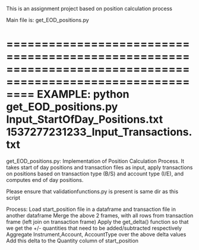 This is an assignment project based on position calculation process

Main file is:
get_EOD_positions.py

============================================================================================================
EXAMPLE: 
python get_EOD_positions.py Input_StartOfDay_Positions.txt 1537277231233_Input_Transactions.txt
============================================================================================================

get_EOD_positions.py: Implementation of Position Calculation Process.
It takes start of day positions and transaction files as input, apply transactions on positions 
based on transaction type (B/S) and account type (I/E), and computes end of day positions.

Please ensure that validationfunctions.py is present is same dir as this script

Process: Load start_position file in a dataframe and transaction file in another dataframe
Merge the above 2 frames, with all rows from transaction frame (left join on transaction frame)
Apply the get_delta() function so that we get the +/- quantities that need to be added/subtracted respectively
Aggregate Instrument,Account, AccountType over the above delta values
Add this delta to the Quantity column of start_position





